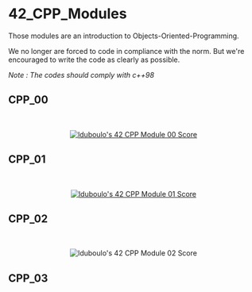# 42_CPP_Modules

Those modules are an introduction to Objects-Oriented-Programming.

We no longer are forced to code in compliance with the norm. But we're encouraged to write the code as clearly as possible.

*Note : The codes should comply with c++98*

## CPP_00

<br>
<p align="center"><a href="https://github.com/JaeSeoKim/badge42"><img src="https://badge42.vercel.app/api/v2/cl2668aqb008909jp0ecnecpa/project/2790457" alt="lduboulo's 42 CPP Module 00 Score" /></a></p>

## CPP_01

<br>
<p align="center"><a href="https://github.com/JaeSeoKim/badge42"><img src="https://badge42.vercel.app/api/v2/cl2668aqb008909jp0ecnecpa/project/2805503" alt="lduboulo's 42 CPP Module 01 Score" /></a></p>

## CPP_02

<br>
<p align="center"<<a href="https://github.com/JaeSeoKim/badge42"><img src="https://badge42.vercel.app/api/v2/cl2668aqb008909jp0ecnecpa/project/2818731" alt="lduboulo's 42 CPP Module 02 Score" /></a></p>

## CPP_03
